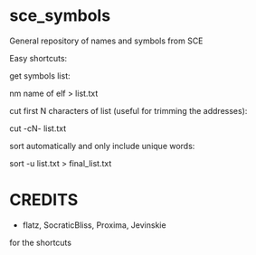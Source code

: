 # sce_symbols
General repository of names and symbols from SCE

Easy shortcuts:

get symbols list:

nm name of elf > list.txt

cut first N characters of list (useful for trimming the addresses):

cut -cN- list.txt

sort automatically and only include unique words:

sort -u list.txt > final_list.txt

# CREDITS

* flatz, SocraticBliss, Proxima, Jevinskie

for the shortcuts
